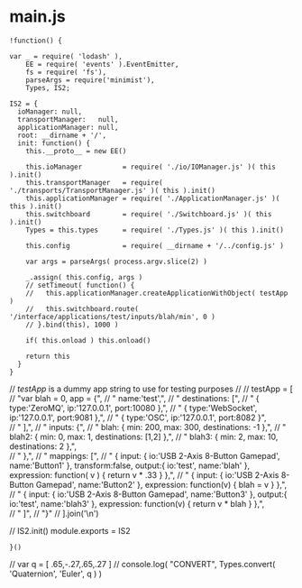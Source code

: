 main.js
=======
    !function() {
      
    var _ = require( 'lodash' ), 
        EE = require( 'events' ).EventEmitter,
        fs = require( 'fs'),
        parseArgs = require('minimist'),
        Types, IS2;

    IS2 = {
      ioManager: null,
      transportManager:   null,
      applicationManager: null,
      root: __dirname + '/',
      init: function() {
        this.__proto__ = new EE()

        this.ioManager          = require( './io/IOManager.js' )( this ).init()
        this.transportManager   = require( './transports/TransportManager.js' )( this ).init()
        this.applicationManager = require( './ApplicationManager.js' )( this ).init()
        this.switchboard        = require( './Switchboard.js' )( this ).init()
        Types = this.types      = require( './Types.js' )( this ).init()
        
        this.config             = require( __dirname + '/../config.js' )
        
        var args = parseArgs( process.argv.slice(2) )
        
        _.assign( this.config, args )
        // setTimeout( function() {
        //   this.applicationManager.createApplicationWithObject( testApp )
        //   this.switchboard.route( '/interface/applications/test/inputs/blah/min', 0 )
        // }.bind(this), 1000 )
        
        if( this.onload ) this.onload()
        
        return this
      }
    }

// *testApp* is a dummy app string to use for testing purposes
// 
//     testApp = [
//       "var blah = 0, app = {",
//       "  name:'test',",
//       "  destinations: [",
//       "    { type:'ZeroMQ', ip:'127.0.0.1', port:10080 },",
//       "    { type:'WebSocket', ip:'127.0.0.1', port:9081 },",
//       "    { type:'OSC', ip:'127.0.0.1', port:8082 }",        
//       "  ],",
//       "  inputs: {",
//       "    blah:  { min: 200, max: 300, destinations: -1 },",
//       "    blah2: { min: 0, max: 1, destinations: [1,2] },",
//       "    blah3: { min: 2, max: 10, destinations: 2 },",      
//       "  },",
//       "  mappings: [",
//       "    { input: { io:'USB 2-Axis 8-Button Gamepad', name:'Button1' }, transform:false, output:{ io:'test', name:'blah'  }, expression: function( v ) { return v * .33 } },",
//       "    { input: { io:'USB 2-Axis 8-Button Gamepad', name:'Button2' }, expression: function(v) { blah = v } },",
//       "    { input: { io:'USB 2-Axis 8-Button Gamepad', name:'Button3' }, output:{ io:'test', name:'blah3' }, expression: function(v) { return v * blah } },",      
//       "  ]",
//       "}"
//     ].join('\n')
   
//     IS2.init()
    module.exports = IS2
     
    }()
    
// var q = [ .65,-.27,.65,.27 ]
// console.log( "CONVERT", Types.convert( 'Quaternion', 'Euler', q ) )
